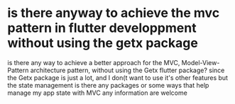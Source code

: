 
# is there anyway to achieve the mvc pattern in flutter developpment without using the getx package

is there any way to achieve a better approach for the MVC, Model-View-Pattern architecture pattern, without using the Getx flutter package?
since the Getx package is just a lot, and I don(t want to use it's other features but the state management
is there any packages or some ways that help manage my app state with MVC
any information are welcome

        